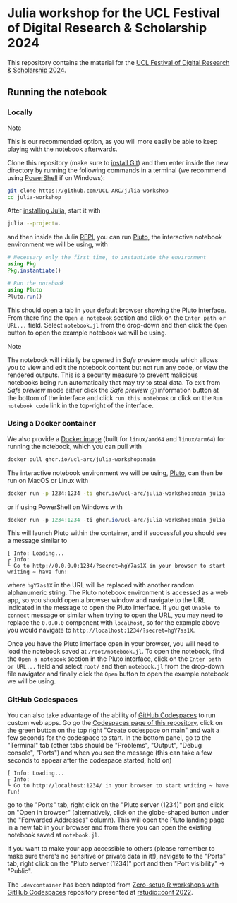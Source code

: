 # Julia workshop for the UCL Festival of Digital Research & Scholarship 2024

This repository contains the material for the [UCL Festival of Digital Research & Scholarship 2024](https://www.ucl.ac.uk/advanced-research-computing/events/2024/jun/festival-digital-research-scholarship).

## Running the notebook

### Locally

> [!NOTE]
> This is our recommended option, as you will more easily be able to keep playing with the notebook afterwards.

Clone this repository (make sure to [install Git](https://git-scm.com/book/en/v2/Getting-Started-Installing-Git)) and then enter inside the new directory by running the following commands in a terminal (we recommend using [PowerShell](https://learn.microsoft.com/en-us/powershell/scripting/overview?view=powershell-7.4) if on Windows):

```sh
git clone https://github.com/UCL-ARC/julia-workshop
cd julia-workshop
```

After [installing Julia](https://julialang.org/downloads/), start it with
```sh
julia --project=.
```

and then inside the Julia [REPL](https://en.wikipedia.org/wiki/Read%E2%80%93eval%E2%80%93print_loop) you can run [Pluto](https://plutojl.org/), the interactive notebook environment we will be using, with

```julia
# Necessary only the first time, to instantiate the environment
using Pkg
Pkg.instantiate()

# Run the notebook
using Pluto
Pluto.run()
```

This should open a tab in your default browser showing the Pluto interface. From there find the `Open a notebook` section and click on the `Enter path or URL...` field. Select `notebook.jl` from the drop-down and then click the `Open` button to open the example notebook we will be using.

> [!NOTE]
> The notebook will initially be opened in _Safe preview_ mode which allows you to view and edit the notebook content but not run any code, or view the rendered outputs. This is a security measure to prevent malicious notebooks being run automatically that may try to steal data. To exit from _Safe preview_ mode either click the _Safe preview ⓘ_ information button at the bottom of the interface and click `run this notebook` or click on the `Run notebook code` link in the top-right of the interface.

### Using a Docker container

We also provide a [Docker image](https://github.com/UCL-ARC/julia-workshop/pkgs/container/julia-workshop) (built for `linux/amd64` and `linux/arm64`) for running the notebook, which you can pull with

```sh
docker pull ghcr.io/ucl-arc/julia-workshop:main
```

The interactive notebook environment we will be using, [Pluto](https://plutojl.org/), can then be run on MacOS or Linux with

```sh
docker run -p 1234:1234 -ti ghcr.io/ucl-arc/julia-workshop:main julia -e 'using Pluto; Pluto.run(; host="0.0.0.0", port=1234)'
```

or if using PowerShell on Windows with

```PowerShell
docker run -p 1234:1234 -ti ghcr.io/ucl-arc/julia-workshop:main julia -e 'using Pluto; Pluto.run(; host=""""0.0.0.0"""", port=1234)'
```

This will launch Pluto within the container, and if successful you should see a message similar to

```
[ Info: Loading...
┌ Info:
└ Go to http://0.0.0.0:1234/?secret=hgY7as1X in your browser to start writing ~ have fun!
```

where `hgY7as1X` in the URL will be replaced with another random alphanumeric string. The Pluto notebook environment is accessed as a web app, so you should open a browser window and navigate to the URL indicated in the message to open the Pluto interface. If you get `Unable to connect` message or similar when trying to open the URL, you may need to replace the `0.0.0.0` component with `localhost`, so for the example above you would navigate to `http://localhost:1234/?secret=hgY7as1X`. 

Once you have the Pluto interface open in your browser, you will need to load the notebook saved at `/root/notebook.jl`. To open the notebook, find the `Open a notebook` section in the Pluto interface, click on the `Enter path or URL...` field and select `root/` and then `notebook.jl` from the drop-down file navigator and finally click the `Open` button to open the example notebook we will be using.

### GitHub Codespaces

You can also take advantage of the ability of [GitHub Codespaces](https://github.com/features/codespaces) to run custom web apps.
Go go the [Codespaces page of this repository](https://github.com/UCL-ARC/julia-workshop/codespaces), click on the green button on the top right "Create codespace on main" and wait a few seconds for the codespace to start.
In the bottom panel, go to the "Terminal" tab (other tabs should be "Problems", "Output", "Debug console", "Ports") and when you see the message (this can take a few seconds to appear after the codespace started, hold on)

```
[ Info: Loading...
┌ Info:
└ Go to http://localhost:1234/ in your browser to start writing ~ have fun!
```

go to the "Ports" tab, right click on the "Pluto server (1234)" port and click on "Open in browser" (alternatively, click on the globe-shaped button under the "Forwarded Addresses" column).
This will open the Pluto landing page in a new tab in your browser and from there you can open the existing notebook saved at `notebook.jl`.

If you want to make your app accessible to others (please remember to make sure there's no sensitive or private data in it!), navigate to the "Ports" tab, right click on the "Pluto server (1234)" port and then "Port visibility" -> "Public".

The `.devcontainer` has been adapted from [Zero-setup R workshops with GitHub Codespaces](https://github.com/revodavid/devcontainers-rstudio) repository presented at [rstudio::conf 2022](https://rstudioconf2022.sched.com/event/11iag/zero-setup-r-workshops-with-github-codespaces).
